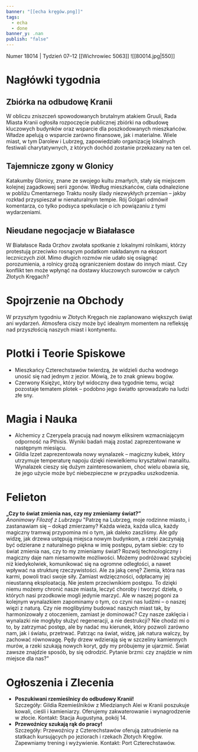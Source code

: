 ```yaml
---
banner: "[[echa kręgów.png]]"
tags:
  - echa
  - done
banner_y: .nan
publish: "false"
---
```

Numer 18014 | Tydzień 07–12 [[Wichrowiec 5063]]
![[80014.jpg|550]]
# **Nagłówki tygodnia**
## **Zbiórka na odbudowę Kranii**
W obliczu zniszczeń spowodowanych brutalnym atakiem Gruuli, Rada Miasta Kranii ogłosiła rozpoczęcie publicznej zbiórki na odbudowę kluczowych budynków oraz wsparcie dla poszkodowanych mieszkańców. Władze apelują o wsparcie zarówno finansowe, jak i materialne. Wiele miast, w tym Darolew i Lubrzeg, zapowiedziało organizację lokalnych festiwali charytatywnych, z których dochód zostanie przekazany na ten cel.
## **Tajemnicze zgony w Glonicy**
Katakumby Glonicy, znane ze swojego kultu zmarłych, stały się miejscem kolejnej zagadkowej serii zgonów. Według mieszkańców, ciała odnalezione w pobliżu Cmentarnego Traktu nosiły ślady niezwykłych przemian – jakby rozkład przyspieszał w nienaturalnym tempie. Rój Golgari odmówił komentarza, co tylko podsyca spekulacje o ich powiązaniu z tymi wydarzeniami.
## **Nieudane negocjacje w Białałasce**
W Białałasce Rada Orzhov zwołała spotkanie z lokalnymi rolnikami, którzy protestują przeciwko rosnącym podatkom nakładanym na eksport leczniczych ziół. Mimo długich rozmów nie udało się osiągnąć porozumienia, a rolnicy grożą ograniczeniem dostaw do innych miast. Czy konflikt ten może wpłynąć na dostawy kluczowych surowców w całych Złotych Kręgach?
# **Spojrzenie na Obchody**
W przyszłym tygodniu w Złotych Kręgach nie zaplanowano większych świąt ani wydarzeń. Atmosfera ciszy może być idealnym momentem na refleksję nad przyszłością naszych miast i kontynentu.
# **Plotki i Teorie Spiskowe**
- Mieszkańcy Czterechstawów twierdzą, że widzieli ducha wodnego unosić się nad jednym z jezior. Mówią, że to znak gniewu bogów.
- Czerwony Księżyc, który był widoczny dwa tygodnie temu, wciąż pozostaje tematem plotek – podobno jego światło sprowadzało na ludzi złe sny.
# **Magia i Nauka**
- Alchemicy z Czerypela pracują nad nowym eliksirem wzmacniającym odporność na Pthisis. Wyniki badań mają zostać zaprezentowane w następnym miesiącu.
- Gildia Izzet zaprezentowała nowy wynalazek – magiczny kubek, który utrzymuje temperaturę napoju dzięki niewielkiemu kryształowi manalitu. Wynalazek cieszy się dużym zainteresowaniem, choć wielu obawia się, że jego użycie może być niebezpieczne w przypadku uszkodzenia.
# **Felieton**
**„Czy to świat zmienia nas, czy my zmieniamy świat?”**  
*Anonimowy Filozof z Lubrzegu*
"Patrzę na Lubrzeg, moje rodzinne miasto, i zastanawiam się – dokąd zmierzamy? Każda wieża, każda ulica, każdy magiczny tramwaj przypomina mi o tym, jak daleko zaszliśmy. Ale gdy widzę, jak drzewa ustępują miejsca nowym budynkom, a rzeki zaczynają być odzierane z naturalnego piękna w imię postępu, pytam siebie: czy to świat zmienia nas, czy to my zmieniamy świat?
Rozwój technologiczny i magiczny daje nam niesamowite możliwości. Możemy podróżować szybciej niż kiedykolwiek, komunikować się na ogromne odległości, a nawet wpływać na strukturę rzeczywistości. Ale za jaką cenę? Ziemia, która nas karmi, powoli traci swoje siły. Zamiast wdzięczności, odpłacamy jej nieustanną eksploatacją.
Nie jestem przeciwnikiem postępu. To dzięki niemu możemy chronić nasze miasta, leczyć choroby i tworzyć dzieła, o których nasi przodkowie mogli jedynie marzyć. Ale w naszej pogoni za kolejnym wynalazkiem zapominamy o tym, co czyni nas ludźmi – o naszej więzi z naturą.
Czy nie moglibyśmy budować naszych miast tak, by harmonizowały z otoczeniem, zamiast je dominować? Czy nasze zaklęcia i wynalazki nie mogłyby służyć regeneracji, a nie destrukcji? Nie chodzi mi o to, by zatrzymać postęp, ale by nadać mu kierunek, który pozwoli zarówno nam, jak i światu, przetrwać.
Patrząc na świat, widzę, jak natura walczy, by zachować równowagę. Pędy drzew wdzierają się w szczeliny kamiennych murów, a rzeki szukają nowych koryt, gdy my próbujemy je ujarzmić. Świat zawsze znajdzie sposób, by się odrodzić. Pytanie brzmi: czy znajdzie w nim miejsce dla nas?"
# **Ogłoszenia i Zlecenia**
- **Poszukiwani rzemieślnicy do odbudowy Kranii!**  
Szczegóły: Gildia Rzemieślników z Miedzianych Alei w Kranii poszukuje kowali, cieśli i kamieniarzy. Oferujemy zakwaterowanie i wynagrodzenie w złocie. Kontakt: Stacja Augustyna, pokój 14.
- **Przewoźnicy szukają rąk do pracy!**  
Szczegóły: Przewoźnicy z Czterechstawów oferują zatrudnienie na statkach kursujących po jeziorach i rzekach Złotych Kręgów. Zapewniamy trening i wyżywienie. Kontakt: Port Czterechstawów.